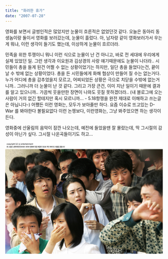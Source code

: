 ```yaml
---
title: "화려한 휴가"
date: "2007-07-28"
---
```


영화를 보면서 글썽인적은 많았지만 눈물이 흐른적은 없었던것 같다. 오늘은 동아리 동생놈이랑 둘이서 영화를 보러갔는데, 눈물이 흘렀다. 아, 남자랑 같이 영화보러가서 우는게 뭐냐, 이런 생각이 들기도 했는데, 이상하게 눈물이 흐르더라.

민족을 위한 투쟁이니 뭐니 이런 식으로 눈물이 난 건 아니고, 바로 전 세대에 우리에게 실제 있었던 일. 그런 생각과 이요원과 김상경의 사랑 얘기때문에도 눈물이 나더라.. 시민들이 총을 들게 된건 어쩔 수 없는 상황이었기는 하지만, 일단 총을 들었다는건, 끝이 날 수 밖에 없는 상황이었다. 총을 든 시민들에게 화해 협상이 만들어 질 수는 없는거다. 누가 어디에 총을 감추었을지 모르고, 어찌되었든 상황은 극으로 치닫을 수밖에 없는거니까.. 그러니까 더 눈물이 난 것 같다. 그리고 가장 큰건, 이미 지난 일이기 때문에 결과를 알고 있으니까.. 가끔씩 웃을만한 장면이 나와도 웃질 못하겠더라.. (내 블로그에 오는사람이 거의 없긴 할테지만 혹시 모르니까... - 5.18항쟁을 완전 제대로 이해하고 쓰는글은 아닙니다-) 어쨌든 이런 영화는, 모두가 보아줄만 하다. 요즘 이슈로 뜨고있는 D-War 를 봐야한다 볼필요없다 이런 논쟁보다, 이런영화는, 그냥 봐주었으면 하는 생각이 든다.

영화중에 산울림의 음악이 잠깐 나오는데, 예전에 들었을땐 잘 몰랐는데, 딱 그시절의 감성이 아닌가 싶다. 그시절 나온곡들이기도 하고... 

![](/photo/movie/2007-07-28-화려한_휴가.jpg)